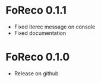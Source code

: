 # FoReco 0.1.1
* Fixed iterec message on console 
* Fixed documentation 

# FoReco 0.1.0

* Release on github
